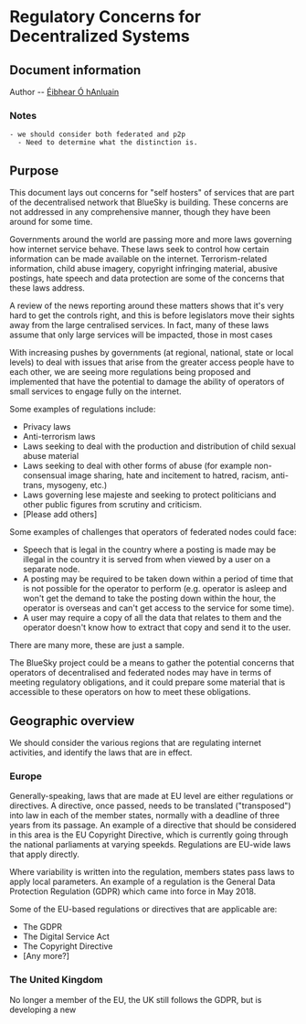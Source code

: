 # Regulatory Concerns for Decentralized Systems

## Document information

Author -- [Éibhear Ó hAnluain](https://matrix.to/#/@eibhear:matrix.gibiris.org)

### Notes
    - we should consider both federated and p2p
      - Need to determine what the distinction is.

## Purpose

This document lays out concerns for "self hosters" of services that
are part of the decentralised network that BlueSky is building. These
concerns are not addressed in any comprehensive manner, though they
have been around for some time.

Governments around the world are passing more and more laws governing
how internet service behave. These laws seek to control how certain
information can be made available on the internet. Terrorism-related
information, child abuse imagery, copyright infringing material,
abusive postings, hate speech and data protection are some of the
concerns that these laws address.

A review of the news reporting around these matters shows that it's
very hard to get the controls right, and this is before legislators
move their sights away from the large centralised services. In fact,
many of these laws assume that only large services will be impacted,
those in most cases 

With increasing pushes by governments (at regional, national, state or
local levels) to deal with issues that arise from the greater access
people have to each other, we are seeing more regulations being
proposed and implemented that have the potential to damage the ability
of operators of small services to engage fully on the internet.

Some examples of regulations include:
- Privacy laws
- Anti-terrorism laws
- Laws seeking to deal with the production and distribution of child
  sexual abuse material
- Laws seeking to deal with other forms of abuse (for example
  non-consensual image sharing, hate and incitement to hatred, racism,
  anti-trans, mysogeny, etc.)
- Laws governing lese majeste and seeking to protect politicians and
  other public figures from scrutiny and criticism.
- [Please add others]


Some examples of challenges that operators of federated nodes could
face:
- Speech that is legal in the country where a posting is made may be
  illegal in the country it is served from when viewed by a user on a
  separate node.
- A posting may be required to be taken down within a period of time
  that is not possible for the operator to perform (e.g. operator is
  asleep and won't get the demand to take the posting down within the
  hour, the operator is overseas and can't get access to the service
  for some time).
- A user may require a copy of all the data that relates to them and
  the operator doesn't know how to extract that copy and send it to
  the user.

There are many more, these are just a sample.

The BlueSky project could be a means to gather the potential concerns
that operators of decentralised and federated nodes may have in terms
of meeting regulatory obligations, and it could prepare some material
that is accessible to these operators on how to meet these
obligations.

## Geographic overview

We should consider the various regions that are regulating internet
activities, and identify the laws that are in effect.

### Europe

Generally-speaking, laws that are made at EU level are either
regulations or directives. A directive, once passed, needs to be
translated ("transposed") into law in each of the member states,
normally with a deadline of three years from its passage. An example
of a directive that should be considered in this area is the EU
Copyright Directive, which is currently going through the national
parliaments at varying speekds. Regulations are EU-wide laws that apply
directly.

Where variability is written into the regulation, members states pass
laws to apply local parameters. An example of a regulation is the
General Data Protection Regulation (GDPR) which came into force in May
2018.

Some of the EU-based regulations or directives that are applicable are:
- The GDPR 
- The Digital Service Act
- The Copyright Directive
- [Any more?]

### The United Kingdom

No longer a member of the EU, the UK still follows the GDPR, but is
developing a new

